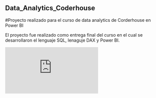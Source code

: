 ## Data_Analytics_Coderhouse
#Proyecto realizado para el curso de data analytics de Corderhouse en Power BI

El proyecto fue realizado como entrega final del curso en el cual se desarrollaron el lenguaje SQL, lenaguje DAX y Power BI.

<embed src="https://github.com/NahuelFacello/Data_Analytics_Coderhouse/blob/main/Ventas%20y%20rating%20de%20videojuegos%20-%20Entrega%20final.pdff" type="application/pdf">
